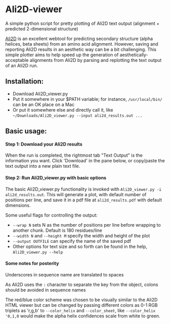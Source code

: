 # Ali2D-viewer
A simple python script for pretty plotting of Ali2D text output (alignment + predicted 2-dimensional structure)

[Ali2D](https://toolkit.tuebingen.mpg.de/tools/ali2d) is an excellent webtool for predicting secondary structure (alpha helices, beta sheets) from an amino acid alignment. However, saving and reporting Ali2D results in an aesthetic way can be a bit challenging. This simple plotter aims to help speed up the generation of aesthetically-acceptable alignments from Ali2D by parsing and replotting the text output of an Ali2D run.

## Installation:
* Download Ali2D_viewer.py
* Put it somewhere in your $PATH variable; for instance, `/usr/local/bin/` can be an OK place on a Mac
* Or put it somewhere else and directly call it, like `~/Downloads/Ali2D_viewer.py --input ali2d_results.out ...`

## Basic usage:
#### Step 1: Download your Ali2D results
When the run is completed, the rightmost tab "Text Output" is the information you want. Click 'Download' in the pane below, or copy/paste the text output into a new plain text file.

#### Step 2: Run Ali2D_viewer.py with basic options
The basic Ali2D_viewer.py functionality is invoked with `Ali2D_viewer.py -i ali2d_results.out`. This will generate a plot, with default number of positions per line, and save it in a pdf file at `ali2d_results.pdf` with default dimensions.

Some useful flags for controlling the output:
* `--wrap N` sets N as the number of positions per line before wrapping to another chunk. Default is 180 residues/line
* `--width N` and `--height M` specify the width and height of the plot
* `--output OUTFILE` can specify the name of the saved pdf
* Other options for text size and so forth can be found in the help, `Ali2D_viewer.py --help`

#### Some notes for posterity
Underscores in sequence name are translated to spaces

As Ali2D uses the `:` character to separate the key from the object, colons should be avoided in sequence names

The red/blue color scheme was chosen to be visually similar to the Ali2D HTML viewer but can be changed by passing different colors as 0-1 RGB triplets as 'r,g,b' to `--color_helix` and `--color_sheet`, like `--color_helix '0,1,0` would make the alpha helix confidences scale from white to green.
